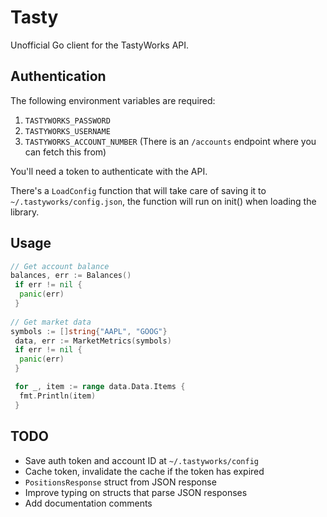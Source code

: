 # Tasty

Unofficial Go client for the TastyWorks API.

## Authentication

The following environment variables are required:

1. `TASTYWORKS_PASSWORD`
2. `TASTYWORKS_USERNAME`
3. `TASTYWORKS_ACCOUNT_NUMBER` (There is an `/accounts` endpoint where you can fetch this from)

You'll need a token to authenticate with the API.

There's a `LoadConfig` function that will take care of saving it to `~/.tastyworks/config.json`, the function will run on init() when loading the library.

## Usage

```go
// Get account balance
balances, err := Balances()
 if err != nil {
  panic(err)
 }
    
// Get market data
symbols := []string{"AAPL", "GOOG"}
 data, err := MarketMetrics(symbols)
 if err != nil {
  panic(err)
 }

 for _, item := range data.Data.Items {
  fmt.Println(item)
 }
```

## TODO

- Save auth token and account ID at `~/.tastyworks/config`
- Cache token, invalidate the cache if the token has expired
- `PositionsResponse` struct from JSON response
- Improve typing on structs that parse JSON responses
- Add documentation comments
